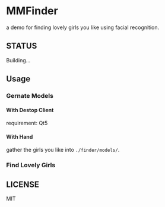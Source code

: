 # MMFinder
a demo for finding lovely girls you like using facial recognition.

## STATUS
Building...

## Usage
### Gernate Models
#### With Destop Client
requirement: Qt5

#### With Hand
gather the girls you like into `./finder/models/`.

### Find Lovely Girls

## LICENSE
MIT
